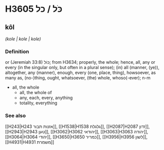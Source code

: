 # H3605 כֹּל / כל

## kôl

_(kole | kole | kole)_

### Definition

or (Jeremiah 33:8) כּוֹל; from H3634; properly, the whole; hence, all, any or every (in the singular only, but often in a plural sense); (in) all (manner, (ye)), altogether, any (manner), enough, every (one, place, thing), howsoever, as many as, (no-)thing, ought, whatsoever, (the) whole, whoso(-ever); n-m

- all, the whole
  - all, the whole of
  - any, each, every, anything
  - totality, everything

### See also

[[H243|H243 אזנות תבור]], [[H1538|H1538 גלגלת]], [[H2087|H2087 זדון]], [[H2943|H2943 טען]], [[H3062|H3062 יהודאי]], [[H3063|H3063 יהודה]], [[H3064|H3064 יהודי]], [[H3650|H3650 כמריר]], [[H3956|H3956 לשון]], [[H4931|H4931 משמרת]]
